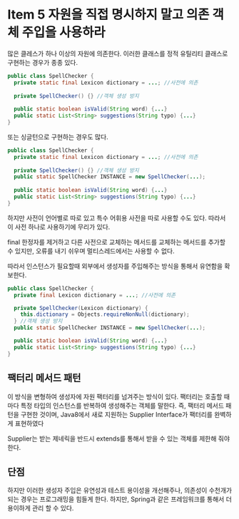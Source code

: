# Item 5 자원을 직접 명시하지 말고 의존 객체 주입을 사용하라

많은 클레스가 하나 이상의 자원에 의존한다. 이러한 클래스를 정적 유틸리티 클래스로 구현하는 경우가 종종 있다. 

```java
public class SpellChecker {
  private static final Lexicon dictionary = ...; //사전에 의존
  
  private SpellChecker() {} //객체 생성 방지
  
  public static boolean isValid(String word) {...}
  public static List<String> suggestions(String typo) {...}
}
```

또는 싱글턴으로 구현하는 경우도 많다.

```java
public class SpellChecker {
  private static final Lexicon dictionary = ...; //사전에 의존
  
  private SpellChecker() {} //객체 생성 방지
  public static SpellChecker INSTANCE = new SpellChecker(...);
  
  public static boolean isValid(String word) {...}
  public static List<String> suggestions(String typo) {...}
}
```

하지만 사전이 언어별로 따로 있고 특수 어휘용 사전을 따로 사용할 수도 있다. 따라서 이 사전 하나로 사용하기에 무리가 있다.

final 한정자를 제거하고 다른 사전으로 교체하는 메서드를 교체하는 메서드를 추가할 수 있지만, 오류를 내기 쉬우며 멀티스레드에서는 사용할 수 없다.

따라서 인스턴스가 필요할때 외부에서 생성자를 주입해주는 방식을 통해서 유연함을 확보한다.

```java
public class SpellChecker {
  private final Lexicon dictionary = ...; //사전에 의존

  private SpellChecker(Lexicon dictionary) {
    this.dictionary = Objects.requireNonNull(dictionary);
  } //객체 생성 방지
  public static SpellChecker INSTANCE = new SpellChecker(...);

  public static boolean isValid(String word) {...}
  public static List<String> suggestions(String typo) {...}
}
```



## 팩터리 메서드 패턴

이 방식을 변형하여 생성자에 자원 팩터리를 넘겨주는 방식이 있다. 팩터리는 호출할 때 마다 특정 타입의 인스턴스를 반복하여 생성해주는 객체를 말한다. 즉, 팩터리 메서드 패턴을 구현한 것이며, Java8에서 새로 지원하는 Supplier<T> Interface가 팩터리를 완벽하게 표현하였다

Supplier는 받는 제네릭을 반드시 extends를 통해서 받을 수 있는 객체를 제한해 줘야한다.



## 단점

하지만 이러한 생성자 주입은 유연성과 테스트 용이성을 개선해주나, 의존성이 수천개가 되는 경우는 프로그래밍을 힘들게 한다. 하지만, Spring과 같은 프레임워크를 통해서 더 용이하게 관리 할 수 있다.